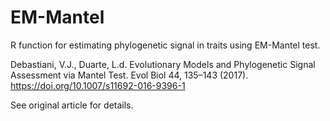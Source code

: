 # EM-Mantel

R function for estimating phylogenetic signal in traits using EM-Mantel test.

Debastiani, V.J., Duarte, L.d. Evolutionary Models and Phylogenetic Signal Assessment via Mantel Test. Evol Biol 44, 135–143 (2017). https://doi.org/10.1007/s11692-016-9396-1

See original article for details.